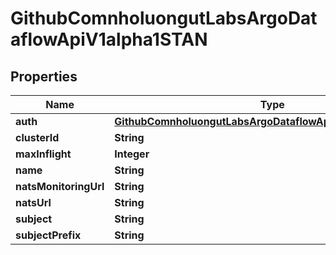 

# GithubComnholuongutLabsArgoDataflowApiV1alpha1STAN


## Properties

Name | Type | Description | Notes
------------ | ------------- | ------------- | -------------
**auth** | [**GithubComnholuongutLabsArgoDataflowApiV1alpha1STANAuth**](GithubComnholuongutLabsArgoDataflowApiV1alpha1STANAuth.md) |  |  [optional]
**clusterId** | **String** |  |  [optional]
**maxInflight** | **Integer** |  |  [optional]
**name** | **String** |  |  [optional]
**natsMonitoringUrl** | **String** |  |  [optional]
**natsUrl** | **String** |  |  [optional]
**subject** | **String** |  |  [optional]
**subjectPrefix** | **String** |  |  [optional]



